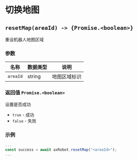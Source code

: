 # 切换地图

## `resetMap(areaId) -> {Promise.<boolean>}`

重设机器人地图区域

### 参数

| 名称     | 数据类型 | 说明         |
| -------- | -------- | ------------ |
| `areaId` | string   | 地图区域标识 |

### 返回值 `Promise.<boolean>`

设置是否成功

* `true` - 成功
* `false` - 失败

### 示例

```typescript
...
const success = await axRobot.resetMap("<areaId>");
...
```

